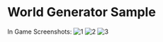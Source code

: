 # World Generator Sample
In Game Screenshots:
![1](https://i.loli.net/2018/10/27/5bd474221d992.png)
![2](https://i.loli.net/2018/10/27/5bd4743b29026.png)
![3](https://i.loli.net/2018/10/27/5bd4752982726.png)
